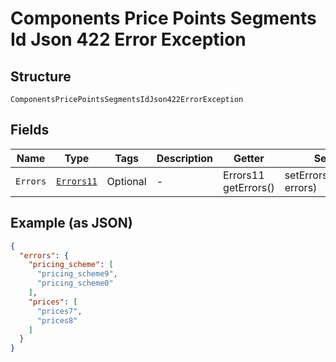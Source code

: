 
# Components Price Points Segments Id Json 422 Error Exception

## Structure

`ComponentsPricePointsSegmentsIdJson422ErrorException`

## Fields

| Name | Type | Tags | Description | Getter | Setter |
|  --- | --- | --- | --- | --- | --- |
| `Errors` | [`Errors11`](../../doc/models/errors-11.md) | Optional | - | Errors11 getErrors() | setErrors(Errors11 errors) |

## Example (as JSON)

```json
{
  "errors": {
    "pricing_scheme": [
      "pricing_scheme9",
      "pricing_scheme0"
    ],
    "prices": [
      "prices7",
      "prices8"
    ]
  }
}
```

